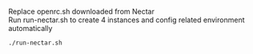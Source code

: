 Replace openrc.sh downloaded from Nectar  
Run run-nectar.sh to create 4 instances and config related environment automatically  
~~~~
./run-nectar.sh
~~~~
